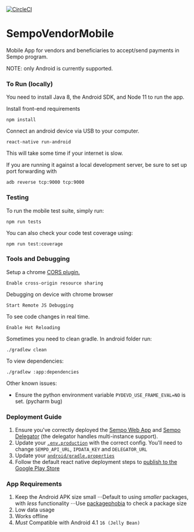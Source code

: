 [![CircleCI](https://circleci.com/gh/teamsempo/SempoMobileApp.svg?style=svg&circle-token=22ab617a9c6d8252e3f9ef08ca18475400ae52d5)](https://circleci.com/gh/teamsempo/SempoMobileApp)

# SempoVendorMobile

Mobile App for vendors and beneficiaries to accept/send payments in Sempo program. 

NOTE: only Android is currently supported.

### To Run (locally)
You need to install Java 8, the Android SDK, and Node 11 to run the app.

Install front-end requirements
```
npm install
```
Connect an android device via USB to your computer.
```
react-native run-android
```
This will take some time if your internet is slow.
  
If you are running it against a local development server, be sure to set up port forwarding with  
```
adb reverse tcp:9000 tcp:9000
```  

### Testing
  
To run the mobile test suite, simply run: 
```
npm run tests
```  

You can also check your code test coverage using:  
```
npm run test:coverage
```  

### Tools and Debugging

Setup a chrome [CORS plugin.](https://chrome.google.com/webstore/detail/allow-control-allow-origi/nlfbmbojpeacfghkpbjhddihlkkiljbi)

```
Enable cross-origin resource sharing
```

Debugging on device with chrome browser
```
Start Remote JS Debugging
```

To see code changes in real time.
```
Enable Hot Reloading
```

Sometimes you need to clean gradle. In android folder run:
```
./gradlew clean
```

To view dependencies:
```
./gradlew :app:dependencies
```

Other known issues:
- Ensure the python environment variable `PYDEVD_USE_FRAME_EVAL=NO` is set. (pycharm bug)

### Deployment Guide

1. Ensure you've correctly deployed the [Sempo Web App](https://github.com/teamsempo/SempoBlockchain) and [Sempo Delegator](https://github.com/teamsempo/GoDelegate) (the delegator handles multi-instance support).
2. Update your [`.env.production`](https://github.com/teamsempo/SempoMobileApp/blob/master/android/.env.production) with the correct config. You'll need to change `SEMPO_API_URL`, `IPDATA_KEY` and `DELEGATOR_URL`
3. Update your [`android/gradle.properties`](https://github.com/teamsempo/SempoMobileApp/blob/master/android/gradle.properties#L23-L26)
4. Follow the default react native deployment steps to [publish to the Google Play Store](https://reactnative.dev/docs/signed-apk-android)


### App Requirements

1. Keep the Android APK size small
⋅⋅⋅Default to using _smaller_ packages, with _less_ functionality
⋅⋅⋅Use [packagephobia](https://packagephobia.now.sh) to check a package size
2. Low data usage
3. Works offline
4. *Must* Compatible with Android 4.1 `16 (Jelly Bean)`
  
  
  
